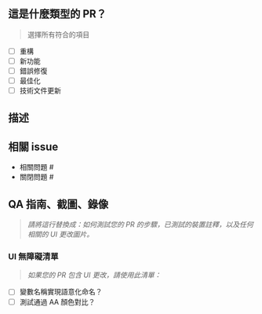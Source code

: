 <!--
  如果是正在進行中的 Pull Request，請使用草稿 PR 功能，
  詳情請參見：https://github.blog/2019-02-14-introducing-draft-pull-requests/

  為了能更即時地審核/回應，請避免強制推送其他 commit 至已經收到 Review 的 PR。

  在提交 Pull Request 之前，請確保您已完成以下事項：
  - 👷‍♀️ 在大多數情況下，建立小型的 PR 是可以的。
  - ✅ 為您的更改提供測試。
  - 📝 使用具有描述性的 commit 訊息。
  - 📗 更新相關技術文件並包含相關截圖。
-->

## 這是什麼類型的 PR？

> 選擇所有符合的項目

- [ ] 重構
- [ ] 新功能
- [ ] 錯誤修復
- [ ] 最佳化
- [ ] 技術文件更新

## 描述

<!-- 請在這裡描述這個 PR 修改的內容 -->

## 相關 issue

<!--
對於與某個問題相關或關閉某個問題的 Pull Request，請在下方註記它們。
我們遵循 Github 的 [將問題鏈接到 Pull Request](https://docs.github.com/en/issues/tracking-your-work-with-issues/linking-a-pull-request-to-an-issue) 指南。

例如，「closes #1234」將把目前的 PR 與 issue#1234 連接起來。
當我們合併 PR 時，Github 就會自動關閉對應的 issue 。
-->

- 相關問題 #
- 關閉問題 #

## QA 指南、截圖、錄像

> _請將這行替換成：如何測試您的 PR 的步驟，已測試的裝置註釋，以及任何相關的 UI 更改圖片。_

### UI 無障礙清單

> _如果您的 PR 包含 UI 更改，請使用此清單：_

- [ ] 變數名稱實現語意化命名？
- [ ] 測試通過 AA 顏色對比？
